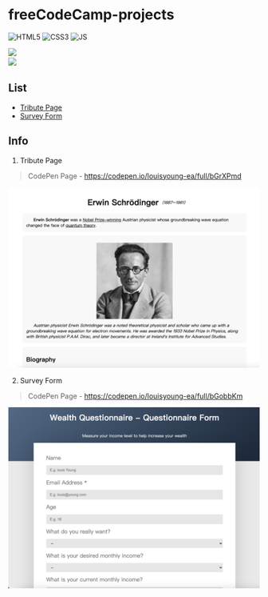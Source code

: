 # freeCodeCamp-projects
![HTML5](https://img.shields.io/badge/HTML5-E34F26?style=for-the-badge&logo=html5&logoColor=white)
![CSS3](https://img.shields.io/badge/CSS3-1572B6?style=for-the-badge&logo=css3&logoColor=white)
![JS](https://img.shields.io/badge/JavaScript-F7DF1E?style=for-the-badge&logo=javascript&logoColor=black)
<!-- Github -->
<a href="https://github.com/louisyoungx" target="_blank"> 
<img src="https://img.shields.io/badge/Github-louisyoungx-%2324292F">
</a>
</br>
<!-- Gitee -->
<a href="https://gitee.com/louisyoungx" target="_blank"> 
<img src="https://img.shields.io/badge/Gitee-louisyoungx-%23C71D23">
</a>


##  List
- [Tribute Page](#tribute-page)
- [Survey Form](#survey-form)

## Info
1. <span id="tribute-page">Tribute Page</span>
> CodePen Page - https://codepen.io/louisyoung-ea/full/bGrXPmd

![Tribute Page](./docs/tribute-page.png)


2. <span id="survey-form">Survey Form</span>
> CodePen Page - https://codepen.io/louisyoung-ea/full/bGobbKm

![Tribute Page](./docs/survey-form.png)